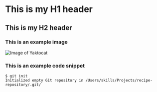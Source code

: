 # This is my H1 header
## This is my H2 header
### This is an example image
![Image of Yaktocat](https://octodex.github.com/images/yaktocat.png)
### This is an example code snippet
```
$ git init
Initialized empty Git repository in /Users/skills/Projects/recipe-repository/.git/
```
